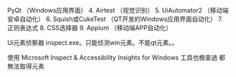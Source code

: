 

PyQt （Windows应用界面）
4.  Airtest （视觉识别）
5.  UiAutomator2 （移动端安卓自动化）
6.  Squish或CukeTest （QT开发的Windows应用界面自动化）
7.  正则表达式
8.  CSS选择器
9.  Appium  （移动端APP自动化）





Ui元素侦察器 inspect.exe。只能侦测win元素。不能qt元素。。

使用 Microsoft Inspect & Accessibility Insights for Windows 工具也檢查過 都無法取得元素

